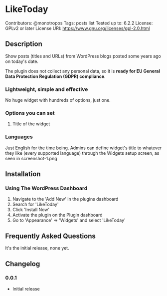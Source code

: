 # LikeToday
Contributors: @monotropos
Tags: posts list
Tested up to: 6.2.2
License: GPLv2 or later
License URI: https://www.gnu.org/licenses/gpl-2.0.html


## Description

Show posts (titles and URLs) from WordPress blogs posted some years ago on today's date.

The plugin does not collect any personal data, so it is **ready for EU General Data Protection Regulation (GDPR) compliance**.

### Lightweight, simple and effective

No huge widget with hundreds of options, just one.

### Options you can set

1. Title of the widget

### Languages

Just English for the time being.
Admins can define widget's title to whatever they like (every supported language) through the Widgets setup screen, as seen in screenshot-1.png


## Installation

### Using The WordPress Dashboard

1. Navigate to the 'Add New' in the plugins dashboard
2. Search for 'LikeToday'
3. Click 'Install Now'
4. Activate the plugin on the Plugin dashboard
5. Go to 'Appearance' => 'Widgets' and select 'LikeToday'


## Frequently Asked Questions

It's the initial release, none yet.

## Changelog

### 0.0.1
* Initial release
